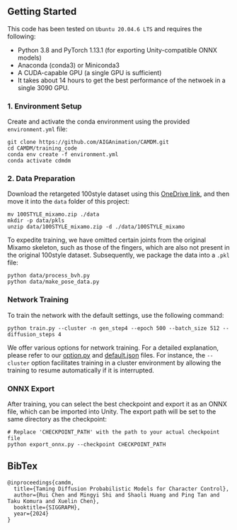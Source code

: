 ## Getting Started

This code has been tested on `Ubuntu 20.04.6 LTS` and requires the following:

* Python 3.8 and PyTorch 1.13.1 (for exporting Unity-compatible ONNX models)
* Anaconda (conda3) or Miniconda3
* A CUDA-capable GPU (a single GPU is sufficient)
* It takes about 14 hours to get the best performance of the netwoek in a single 3090 GPU.
### 1. Environment Setup

Create and activate the conda environment using the provided `environment.yml` file:
```shell
git clone https://github.com/AIGAnimation/CAMDM.git
cd CAMDM/training_code
conda env create -f environment.yml
conda activate cdmdm
```

### 2. Data Preparation

Download the retargeted 100style dataset using this [OneDrive link](https://1drv.ms/u/s!AtagzSrg3_hppOVH-uNQCPXgwKN9Rg?e=wQH2aT), and then move it into the `data` folder of this project:

```shell
mv 100STYLE_mixamo.zip ./data
mkdir -p data/pkls
unzip data/100STYLE_mixamo.zip -d ./data/100STYLE_mixamo
```

To expedite training, we have omitted certain joints from the original Mixamo skeleton, such as those of the fingers, which are also not present in the original 100style dataset. Subsequently, we package the data into a `.pkl` file:

```shell
python data/process_bvh.py
python data/make_pose_data.py
```

### Network Training

To train the network with the default settings, use the following command:

```shell
python train.py --cluster -n gen_step4 --epoch 500 --batch_size 512 --diffusion_steps 4 
```

We offer various options for network training. For a detailed explanation, please refer to our [option.py](config/option.py) and [default.json](config/default.json) files. For instance, the `--cluster` option facilitates training in a cluster environment by allowing the training to resume automatically if it is interrupted.

### ONNX Export

After training, you can select the best checkpoint and export it as an ONNX file, which can be imported into Unity. The export path will be set to the same directory as the checkpoint:

```shell
# Replace 'CHECKPOINT_PATH' with the path to your actual checkpoint file
python export_onnx.py --checkpoint CHECKPOINT_PATH
```

## BibTex
```
@inproceedings{camdm,
  title={Taming Diffusion Probabilistic Models for Character Control},
  author={Rui Chen and Mingyi Shi and Shaoli Huang and Ping Tan and Taku Komura and Xuelin Chen},
  booktitle={SIGGRAPH},
  year={2024}
}
```
